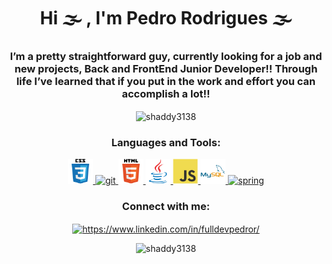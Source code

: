<h1 align="center">Hi 🌫️ , I'm Pedro Rodrigues 🌫️ </h1>
<h3 align="center">I’m a pretty straightforward guy, currently looking for a job and new projects, Back and FrontEnd Junior Developer!! Through life I’ve learned that if you put in the work and effort you can accomplish a lot!!</h3>

<p><div align="center" dir="auto">
  <a  <p><img align="center" src="https://github-readme-stats.vercel.app/api/top-langs?username=shaddy3138&show_icons=true&locale=en&layout=compact" alt="shaddy3138" /></p>
</a></div></p>

</p>
<h3 align="center">Languages and Tools:</h3>
<p align="center"> <a href="https://www.w3schools.com/css/" target="_blank" rel="noreferrer"> <img src="https://raw.githubusercontent.com/devicons/devicon/master/icons/css3/css3-original-wordmark.svg" alt="css3" width="40" height="40"/> </a> <a href="https://git-scm.com/" target="_blank" rel="noreferrer"> <img src="https://www.vectorlogo.zone/logos/git-scm/git-scm-icon.svg" alt="git" width="40" height="40"/> </a> <a href="https://www.w3.org/html/" target="_blank" rel="noreferrer"> <img src="https://raw.githubusercontent.com/devicons/devicon/master/icons/html5/html5-original-wordmark.svg" alt="html5" width="40" height="40"/> </a> <a href="https://www.java.com" target="_blank" rel="noreferrer"> <img src="https://raw.githubusercontent.com/devicons/devicon/master/icons/java/java-original.svg" alt="java" width="40" height="40"/> </a> <a href="https://developer.mozilla.org/en-US/docs/Web/JavaScript" target="_blank" rel="noreferrer"> <img src="https://raw.githubusercontent.com/devicons/devicon/master/icons/javascript/javascript-original.svg" alt="javascript" width="40" height="40"/> </a> <a href="https://www.mysql.com/" target="_blank" rel="noreferrer"> <img src="https://raw.githubusercontent.com/devicons/devicon/master/icons/mysql/mysql-original-wordmark.svg" alt="mysql" width="40" height="40"/> </a> <a href="https://spring.io/" target="_blank" rel="noreferrer"> <img src="https://www.vectorlogo.zone/logos/springio/springio-icon.svg" alt="spring" width="40" height="40"/> </a> </p>

<p><h3 align="center">Connect with me:</h3></p>

<p align="center">
<a href="https://linkedin.com/in/https://www.linkedin.com/in/fulldevpedror/" target="blank"><img align="center" src="https://raw.githubusercontent.com/rahuldkjain/github-profile-readme-generator/master/src/images/icons/Social/linked-in-alt.svg" alt="https://www.linkedin.com/in/fulldevpedror/" height="30" width="40" /></a>
</p>
<p align="center"> <img src="https://komarev.com/ghpvc/?username=shaddy3138&label=Profile%20views&color=0e75b6&style=flat" alt="shaddy3138" /> </p>
